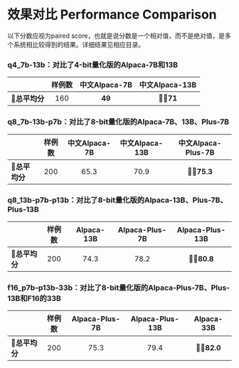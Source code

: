 # 效果对比 Performance Comparison

以下分数应视为paired score，也就是说分数是一个相对值，而不是绝对值，是多个系统相比较得到的结果。详细结果见相应目录。

### q4_7b-13b：对比了4-bit量化版的Alpaca-7B和13B

|               | 样例数 | 中文Alpaca-7B | 中文Alpaca-13B |
| ------------- | :----: | :-----------: | :------------: |
| **💯总平均分** |  160   |    **49**     |    **👍🏻71**    |

### q8_7b-13b-p7b：对比了8-bit量化版的Alpaca-7B、13B、Plus-7B

|               | 样例数 | 中文Alpaca-7B | 中文Alpaca-13B | 中文Alpaca-Plus-7B |
| ------------- | :----: | :-----------: | :------------: | :----------------: |
| **💯总平均分** |  200   |     65.3      |      70.9      |     **👍🏻75.3**     |

### q8_13b-p7b-p13b：对比了8-bit量化版的Alpaca-13B、Plus-7B、Plus-13B

|               | 样例数 | Alpaca-13B | Alpaca-Plus-7B | Alpaca-Plus-13B |
| ------------- | :----: | :--------: | :------------: | :-------------: |
| **💯总平均分** |  200   |    74.3    |      78.2      |   **👍🏻80.8**    |

### f16_p7b-p13b-33b：对比了8-bit量化版的Alpaca-Plus-7B、Plus-13B和F16的33B

|               | 样例数 | Alpaca-Plus-7B | Alpaca-Plus-13B | Alpaca-33B |
| ------------- | :----: | :------------: | :-------------: | :--------: |
| **💯总平均分** |  200   |      75.3      |      79.4       | **👍🏻82.0** |
